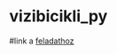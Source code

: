 # vizibicikli_py
#link a [feladathoz](https://infojegyzet.hu/vizsgafeladatok/okj-programozas/szoftverfejleszto-220208/)
